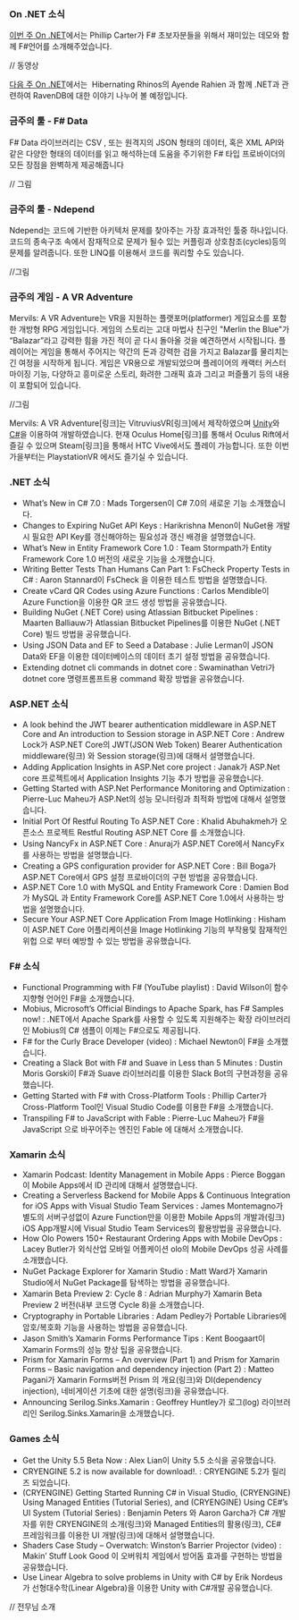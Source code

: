 ### On .NET 소식
[이번 주 On .NET]()에서는 Phillip Carter가 F# 초보자분들을 위해서 재미있는 데모와 함께 F#언어를 소개해주었습니다.

// 동영상

[다음 주 On .NET]()에서는  Hibernating Rhinos의 Ayende Rahien 과 함께 .NET과 관련하여 RavenDB에 대한 이야기 나누어 볼 예정입니다.

### 금주의 툴 - F# Data
 F# Data 라이브러리는 CSV , 또는 원격지의 JSON 형태의 데이터, 혹은 XML API와 같은 다양한 형태의 데이터를 읽고 해석하는데 도움을 주기위한 F# 타입 프로바이더의 모든 장점을 완벽하게 제공해줍니다

// 그림

### 금주의 툴  - Ndepend
Ndepend는 코드에 기반한 아키텍처 문제를 찾아주는 가장 효과적인 툴중 하나입니다. 코드의 종속구조 속에서 잠재적으로 문제가 될수 있는 커플링과 상호참조(cycles)등의 문제를 알려줍니다. 또한 LINQ를 이용해서 코드를 쿼리할 수도 있습니다.

//그림


### 금주의 게임 - A VR Adventure
Mervils: A VR Adventure는 VR을 지원하는 플랫포머(platformer) 게임요소를 포함한 개방형 RPG 게임입니다.  게임의 스토리는 고대 마법사 친구인 "Merlin the Blue"가 “Balazar”라고 강력한 힘을 가진 적이 곧 다시 돌아올 것을 예견하면서 시작됩니다. 플레이어는 게임을 통해서 주어지는 약간의 돈과 강력한 검을 가지고 Balazar를 물리치는 긴 여정을 시작하게 됩니다. 게임은 VR용으로 개발되었으며 플레이어의 캐랙터 커스터마이징 기능, 다양하고 흥미로운 스토리, 화려한 그래픽 효과 그리고 퍼즐풀기 등의 내용이 포함되어 있습니다.

//그림

Mervils: A VR Adventure[링크]는 VitruviusVR[링크]에서 제작하였으며 [Unity](http://unity3d.com/)와 [C#](https://channel9.msdn.com/Series/C-Sharp-Fundamentals-Development-for-Absolute-Beginners)을 이용하여 개발하였습니다. 현재 Oculus Home[링크]를 통해서 
Oculus Rift에서 즐길 수 있으며 Steam[링크]을 통해서 HTC Vive에서도 플레이 가능합니다. 또한 이번 가을부터는 PlaystationVR 에서도 즐기실 수 있습니다.

### .NET 소식
* What’s New in C# 7.0 : Mads Torgersen이  C# 7.0의 새로운 기능 소개했습니다.
* Changes to Expiring NuGet API Keys : Harikrishna Menon이 NuGet용 개발시 필요한 API Key를 갱신해야하는 필요성과 갱신 배경을 설명했습니다.
* What’s New in Entity Framework Core 1.0 : Team Stormpath가 Entity Framework Core 1.0 버전의 새로운 기능을 소개했습니다.
* Writing Better Tests Than Humans Can Part 1: FsCheck Property Tests in C# : Aaron Stannard이 FsCheck 을 이용한 테스트 방법을 설명했습니다.
* Create vCard QR Codes using Azure Functions : Carlos Mendible이 Azure Function을 이용한 QR 코드 생성 방법을 공유했습니다.
* Building NuGet (.NET Core) using Atlassian Bitbucket Pipelines : Maarten Balliauw가 Atlassian Bitbucket Pipelines를 이용한 NuGet (.NET Core) 빌드 방법을 공유했습니다.
* Using JSON Data and EF to Seed a Database : Julie Lerman이 JSON Data와 EF을 이용한 데이터베이스의 데이터 초기 설정 방법을 공유했습니다.
* Extending dotnet cli commands in dotnet core : Swaminathan Vetri가  dotnet core 명령프롬프트용 command 확장 방법을 공유했습니다.

### ASP.NET 소식
* A look behind the JWT bearer authentication middleware in ASP.NET Core and An introduction to Session storage in ASP.NET Core : Andrew Lock가  ASP.NET Core의 JWT(JSON Web Token) Bearer Authentication middleware(링크) 와 Session storage(링크)에 대해서 설명했습니다.
* Adding Application Insights in ASP.Net core project : Janak가 ASP.Net core 프로젝트에서 Application Insights 기능 추가 방법을 공유했습니다.
* Getting Started with ASP.Net Performance Monitoring and Optimization : Pierre-Luc Maheu가 ASP.Net의 성능 모니터링과 최적화 방법에 대해서 설명했습니다.
* Initial Port Of Restful Routing To ASP.NET Core : Khalid Abuhakmeh가 오픈소스 프로젝트 Restful Routing ASP.NET Core 를 소개했습니다.
* Using NancyFx in ASP.NET Core : Anuraj가 ASP.NET Core에서 NancyFx 를 사용하는 방법을 설명했습니다.
* Creating a GPS configuration provider for ASP.NET Core : Bill Boga가 ASP.NET Core에서 GPS 설정 프로바이더의 구현 방법을 공유했습니다.
* ASP.NET Core 1.0 with MySQL and Entity Framework Core : Damien Bod가 MySQL 과 Entity Framework Core를 ASP.NET Core 1.0에서 사용하는 방법을 설명했습니다.
* Secure Your ASP.NET Core Application From Image Hotlinking : Hisham이 ASP.NET Core 어플리케이션을 Image Hotlinking 기능의 부작용및 잠재적인 위헙 으로 부터 예방할 수 있는 방법을 공유했습니다.

### F# 소식
* Functional Programming with F# (YouTube playlist) : David Wilson이  함수 지향형 언어인 F#을 소개했습니다.
* Mobius, Microsoft’s Official Bindings to Apache Spark, has F# Samples now! :  .NET에서 Apache Spark를 사용할 수 있도록 지원해주는 확장 라이브러리인 Mobius의 C# 샘플이  이제는 F#으로도 제공됩니다.
* F# for the Curly Brace Developer (video) : Michael Newton이 F#을 소개했습니다.
* Creating a Slack Bot with F# and Suave in Less than 5 Minutes : Dustin Moris Gorski이 F#과 Suave 라이브러리를  이용한 Slack Bot의 구현과정을 공유했습니다.
* Getting Started with F# with Cross-Platform Tools : Phillip Carter가 Cross-Platform Tool인  Visual Studio Code를 이용한  F#을 소개했습니다.
* Transpiling F# to JavaScript with Fable : Pierre-Luc Maheu가 F#을 JavaScript 으로 바꾸어주는 엔진인 Fable 에 대해서 소개했습니다.

### Xamarin 소식
* Xamarin Podcast: Identity Management in Mobile Apps : Pierce Boggan이 Mobile Apps에서 ID 관리에 대해서 설명했습니다.
* Creating a Serverless Backend for Mobile Apps & Continuous Integration for iOS Apps with Visual Studio Team Services : James Montemagno가 별도의 서버구성없이 Azure Function만을  이용한 Mobile Apps의 개발과(링크) iOS App개발시에 Visual Studio Team Services의 활용방법을 공유했습니다.
* How Olo Powers 150+ Restaurant Ordering Apps with Mobile DevOps : Lacey Butler가 외식산업 모바일 어플케이션 olo의 Mobile DevOps 성공 사례를 소개했습니다.
* NuGet Package Explorer for Xamarin Studio : Matt Ward가 Xamarin Studio에서 NuGet Package를 탐색하는 방법을 공유했습니다.
* Xamarin Beta Preview 2: Cycle 8 : Adrian Murphy가 Xamarin Beta Preview 2 버전(내부 코드명 Cycle 8)을 소개했습니다.
* Cryptography in Portable Libraries : Adam Pedley가 Portable Libraries에 암호/복호화 기능을 사용하는 방법을 공유했습니다.
* Jason Smith’s Xamarin Forms Performance Tips : Kent Boogaart이 Xamarin Forms의 성능 향상 팁을 공유했습니다.
* Prism for Xamarin Forms – An overview (Part 1) and Prism for Xamarin Forms – Basic navigation and dependency injection (Part 2) : Matteo Pagani가  Xamarin Forms버전 Prism 의 개요(링크)와  DI(dependency injection), 네비게이션 기초에 대한 설명(링크)을 공유했습니다. 
* Announcing Serilog.Sinks.Xamarin : Geoffrey Huntley가 로그(log) 라이브러리인 Serilog.Sinks.Xamarin을 소개했습니다.

### Games 소식
* Get the Unity 5.5 Beta Now : Alex Lian이 Unity 5.5 소식을 공유했습니다.
* CRYENGINE 5.2 is now available for download!. : CRYENGINE 5.2가 릴리즈 되었습니다.
* (CRYENGINE) Getting Started Running C# in Visual Studio, (CRYENGINE) Using Managed Entities (Tutorial Series), and (CRYENGINE) Using CE#’s UI System (Tutorial Series) : Benjamin Peters 와 Aaron Garcha가 C# 개발자를 위한 CRYENGINE의 소개(링크)와  Managed Entities의 활용(링크), CE#  프레임워크를 이용한 UI 개발(링크)에 대해서 설명했습니다.
* Shaders Case Study – Overwatch: Winston’s Barrier Projector (video) : Makin’ Stuff Look Good 이 오버워치 게임에서 방어돔 효과를 구현하는 방법을 공유했습니다.
* Use Linear Algebra to solve problems in Unity with C# by Erik Nordeus 가 선형대수학(Linear Algebra)을 이용한 Unity with C#개발 공유했습니다.


// 전무님 소개
